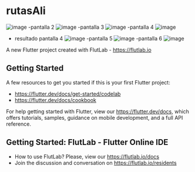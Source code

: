# rutasAli
![image](https://github.com/user-attachments/assets/6f5c1d9a-aad6-4b76-91fa-7e34b3bb134c)
-pantalla 2
![image](https://github.com/user-attachments/assets/08a017a9-6f1e-4306-926b-1c95bc227673)
-pantalla 3
![image](https://github.com/user-attachments/assets/4fe0db50-ee93-484c-9653-42370a12c68c)
-pantalla 4
![image](https://github.com/user-attachments/assets/1ffb20ad-7cc2-4070-aed5-6b299010b33c)
- resultado pantalla 4
![image](https://github.com/user-attachments/assets/5eb26a81-26c3-4b45-9eb6-659ce613e3d6)
-pantalla 5
![image](https://github.com/user-attachments/assets/b48b6482-9a7e-4177-9ce8-cd3ce4c5922f)
-pantalla 6
![image](https://github.com/user-attachments/assets/00f24e1d-091e-4dbc-9c2d-862eb95bc374)

A new Flutter project created with FlutLab - https://flutlab.io

## Getting Started

A few resources to get you started if this is your first Flutter project:

- https://flutter.dev/docs/get-started/codelab
- https://flutter.dev/docs/cookbook

For help getting started with Flutter, view our
https://flutter.dev/docs, which offers tutorials,
samples, guidance on mobile development, and a full API reference.

## Getting Started: FlutLab - Flutter Online IDE

- How to use FlutLab? Please, view our https://flutlab.io/docs
- Join the discussion and conversation on https://flutlab.io/residents
